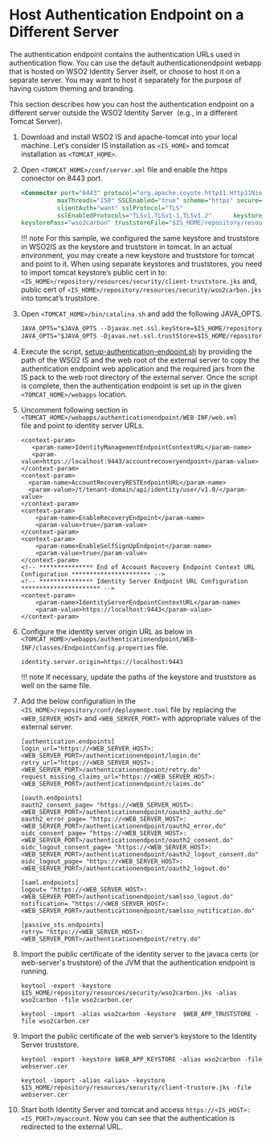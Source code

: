 # Host Authentication Endpoint on a Different Server

The authentication endpoint contains the authentication URLs used in authentication flow. You can use the default authenticationendpoint webapp that is hosted on WSO2 Identity Server itself, or choose to host it on a separate server. You may want to host it separately for the purpose of having custom theming and branding. 

This section describes how you can host the authentication endpoint on a different server outside the WSO2 Identity Server  (e.g., in a different Tomcat
Server).

<!-- ## Move the accountrecoveryendpoint from WSO2IS and host it on a separate web server

This is an additional improvement which enables hosting `accountrecoveryendpoint.war` also on a separate web server.

!!! tip "Before you begin"
    Get a copy of `<IS_HOME>/repository/deployment/server/webapps/accountrecoveryendpoint` folder to `<WEBAPP_HOME>/`.
    

1.  Add the following configuration to the `<IS_HOME>/repository/conf/deployment.toml` file. 

    ``` toml
    [identity.auth_framework.endpoint]
    identity_server_service_url="https://$ref{server.hostname}:9443/services"
    ```

2.  Uncomment and change the user portal reference in `<WEBAPP_HOME>/accountrecoveryendpoint/WEB-INF/web.xml`.

    ``` xml
    <context-param>
            <param-name>UserPortalUrl</param-name>
            <param-value>https://localhost:9443/dashboard/index.jag</param-value>
    </context-param>
    ```

3.  Export the following paths.

    ``` 
    export WEB_APP_HOME=/Users/userfoo/<TOMCAT_HOME>/webapps
    export IS_HOME=/Users/userfoo/wso2is-5.6.0
    export WEB_APP_LIB=${WEB_APP_HOME}/accountrecoveryendpoint/WEB-INF/lib/
    ```

    Note: `WEB_APP_HOME` and
    `IS_HOME` paths are given as examples. You may
    have to change them according to your environment.

4.  Copy the following dependencies to  `<WEBAPP_HOME>/accountrecoveryendpoint/WEB-INF/lib`
    
    ``` xml
    - abdera_*.jar 
    - ant_*.jar 
    - axiom_*.jar 
    - axis2_*.jar 
    - bcprov-jdk15on_*.jar 
    - commons-cli_*.jar 
    - commons-collections_*.jar 
    - commons-dbcp_*.jar 
    - commons-fileupload_*.jar 
    - commons-httpclient_*.jar 
    - commons-io_*.jar 
    - commons-lang_*.jar 
    - commons-pool_*.jar 
    - compass_*.jar 
    - encoder_*.jar 
    - com.google.gson_*.jar 
    - hazelcast_*.jar 
    - httpclient_*.jar 
    - httpcore_*.jar 
    - javax.cache.wso2_*.jar 
    - jdbc-pool_*.jar 
    - joda-time_*.jar 
    - json_*.jar 
    - jstl_*.jar 
    - neethi_*.jar 
    - opensaml_*.jar 
    - org.eclipse.equinox.http.helper_*.jar 
    - org.eclipse.osgi_*.jar 
    - org.wso2.carbon.base_*.jar 
    - org.eclipse.osgi_*.jar 
    - org.eclipse.osgi.services_*.jar 
    - org.wso2.carbon.base_*.jar 
    - org.wso2.carbon.core_*.jar 
    - org.wso2.carbon.crypto.api_*.jar 
    - org.wso2.carbon.database.utils_*.jar 
    - org.wso2.carbon.identity.application.common_*.jar 
    - org.wso2.carbon.identity.base_*.jar 
    - org.wso2.carbon.identity.template.mgt_*.jar 
    - org.wso2.carbon.queuing_*.jar 
    - org.wso2.carbon.registry.api_*.jar 
    - org.wso2.carbon.registry.core_*.jar 
    - org.wso2.carbon.securevault_*.jar 
    - org.wso2.carbon.user.api_*.jar 
    - org.wso2.carbon.user.core_*.jar 
    - org.wso2.carbon.utils_*.jar 
    - org.wso2.securevault_*.jar 
    - rampart-core_*.jar 
    - slf4j.api_*.jar 
    - tomcat-catalina-ha_*.jar 
    - tomcat-servlet-api_*.jar 
    - wsdl4j_*.jar 
    - XmlSchema_*.jar 
    - org.wso2.carbon.ui_*.jar 
    - org.wso2.carbon.identity.application.authentication.endpoint.util_*.jar 
    - org.wso2.carbon.identity.core_*.jar 
    - org.wso2.carbon.identity.user.registration.stub_*.jar 
    - org.wso2.carbon.identity.mgt.stub_*.jar 
    - org.wso2.carbon.identity.mgt_*.jar 
    - org.wso2.carbon.identity.mgt.ui_*.jar 
    - org.wso2.carbon.identity.oauth_*.jar 
    - org.wso2.carbon.identity.application.authentication.endpoint.util-*.jar 
    - jettison_*.jar 
    - javax.ws.rs-api-*.jar 
    - cxf-core-*.jar 
    - cxf-rt-frontend-jaxrs-*.jar 
    - cxf-rt-rs-client-*.jar 
    - cxf-rt-rs-extension-providers-*.jar 
    - cxf-rt-rs-extension-search-*.jar 
    - cxf-rt-rs-service-description-*.jar 
    - cxf-rt-transports-http-*.jar 
    - org.wso2.carbon.bootstrap-*.jar 
    - tomcat-juli-*.jar 
    - xercesImpl-*.jar 
    - geronimo-jta_*.jar 
    - stax2-api-*.jar 
    - woodstox-core-asl-*.jar 
    - log4j-*.jar 
    - pax-logging-api-*.jar 
    ```

    !!! note
        Make sure the WebApp container server (of endpoint apps) is running with SSL enabled.
    
        e.g., if tomcat enabled the https connector, add the following to `catalina.sh` .
    
        ``` java
        JAVA_OPTS="$JAVA_OPTS -Djavax.net.ssl.keyStore=$WEB_SERVER_KEYSTORE -Djavax.net.ssl.keyStorePassword=$password"
        JAVA_OPTS="$JAVA_OPTS -Djavax.net.ssl.trustStore=$WEBSERVER_TRUSTORE -Djavax.net.ssl.trustStorePassword=$password"
        ```
    
---

-->

1.  Download and install WSO2 IS and apache-tomcat into your local machine. Let’s consider IS installation as `<IS_HOME>` and tomcat installation as
    `<TOMCAT_HOME>`.

2.  Open `<TOMCAT_HOME>/conf/server.xml` file and enable the https connector on 8443 port.

    ``` xml
    <Connector port="8443" protocol="org.apache.coyote.http11.Http11NioProtocol"
              maxThreads="150" SSLEnabled="true" scheme="https" secure="true"
              clientAuth="want" sslProtocol="TLS"
              sslEnabledProtocols="TLSv1,TLSv1.1,TLSv1.2"      keystoreFile="$IS_HOME/repository/resources/security/wso2carbon.jks"
    keystorePass="wso2carbon" truststoreFile="$IS_HOME/repository/resources/security/client-truststore.jks" truststorePass="wso2carbon"/>
    ```

    !!! note
        For this sample, we configured the same keystore and truststore in
        WSO2IS as the keystore and truststore in tomcat. In an actual
        environment, you may create a new keystore and truststore for tomcat
        and point to it. When using separate keystores and truststores, you
        need to import tomcat keystore’s public cert in to: `<IS_HOME>/repository/resources/security/client-truststore.jks` and, public cert of `<IS_HOME>/repository/resources/security/wso2carbon.jks` into tomcat’s truststore.
    

3.  Open `<TOMCAT_HOME>/bin/catalina.sh` and add the following JAVA\_OPTS.

    ``` xml
    JAVA_OPTS="$JAVA_OPTS --Djavax.net.ssl.keyStore=$IS_HOME/repository/resources/security/wso2carbon.jks -Djavax.net.ssl.keyStorePassword=wso2carbon"
    JAVA_OPTS="$JAVA_OPTS -Djavax.net.ssl.trustStore=$IS_HOME/repository/resources/security/client-truststore.jks -Djavax.net.ssl.trustStorePassword=wso2carbon"
    ```

4.  Execute the script, [setup-authentication-endpoint.sh](https://github.com/wso2/samples-is/blob/master/host-endpoints-externally/setup-authentication-endpoint.sh) 
    by providing the path of the WSO2 IS and the web root of the external server to copy the authentication endpoint 
    web application and the required jars from the IS pack to the web root directory of the external server.
    Once the script is complete, then the authentication endpoint is set up in the given `<TOMCAT_HOME>/webapps` location.

5.  Uncomment following section in `<TOMCAT_HOME>/webapps/authenticationendpoint/WEB-INF/web.xml` file and point to identity server URLs.

    ```
    <context-param>
       <param-name>IdentityManagementEndpointContextURL</param-name>
       <param-value>https://localhost:9443/accountrecoveryendpoint</param-value>
    </context-param>
    <context-param>
      <param-name>AccountRecoveryRESTEndpointURL</param-name>
      <param-value>/t/tenant-domain/api/identity/user/v1.0/</param-value>
    </context-param>
    <context-param>
        <param-name>EnableRecoveryEndpoint</param-name>
        <param-value>true</param-value>
    </context-param>
    <context-param>
        <param-name>EnableSelfSignUpEndpoint</param-name>
        <param-value>true</param-value>
    </context-param>
    <!-- *************** End of Account Recovery Endpoint Context URL Configuration ********************** -->
    <!-- *************** Identity Server Endpoint URL Configuration ********************** -->
    <context-param>
        <param-name>IdentityServerEndpointContextURL</param-name>
        <param-value>https://localhost:9443</param-value>
    </context-param>
    ```
    
6. Configure the identity server origin URL as below in `<TOMCAT_HOME>/webapps/authenticationendpoint/WEB-INF/classes/EndpointConfig.properties` file.
    
    ```
    identity.server.origin=https://localhost:9443
    ```
    
    !!! note
        If necessary, update the paths of the keystore and truststore as well on the same file.
        
7.  Add the below configuration in the `<IS_HOME>/repository/conf/deployment.toml` file by replacing the 
    `<WEB_SERVER_HOST>` and `<WEB_SERVER_PORT>` with appropriate values of the external server.

    ```
    [authentication.endpoints]
    login_url="https://<WEB_SERVER_HOST>:<WEB_SERVER_PORT>/authenticationendpoint/login.do"
    retry_url="https://<WEB_SERVER_HOST>:<WEB_SERVER_PORT>/authenticationendpoint/retry.do"
    request_missing_claims_url="https://<WEB_SERVER_HOST>:<WEB_SERVER_PORT>/authenticationendpoint/claims.do"
    
    [oauth.endpoints]
    oauth2_consent_page= "https://<WEB_SERVER_HOST>:<WEB_SERVER_PORT>/authenticationendpoint/oauth2_authz.do"
    oauth2_error_page= "https://<WEB_SERVER_HOST>:<WEB_SERVER_PORT>/authenticationendpoint/oauth2_error.do"
    oidc_consent_page= "https://<WEB_SERVER_HOST>:<WEB_SERVER_PORT>/authenticationendpoint/oauth2_consent.do"
    oidc_logout_consent_page= "https://<WEB_SERVER_HOST>:<WEB_SERVER_PORT>/authenticationendpoint/oauth2_logout_consent.do"
    oidc_logout_page= "https://<WEB_SERVER_HOST>:<WEB_SERVER_PORT>/authenticationendpoint/oauth2_logout.do"
    
    [saml.endpoints]
    logout= "https://<WEB_SERVER_HOST>:<WEB_SERVER_PORT>/authenticationendpoint/samlsso_logout.do"
    notification= "https://<WEB_SERVER_HOST>:<WEB_SERVER_PORT>/authenticationendpoint/samlsso_notification.do"
    
    [passive_sts.endpoints]
    retry= "https://<WEB_SERVER_HOST>:<WEB_SERVER_PORT>/authenticationendpoint/retry.do"
    ```

8.  Import the public certificate of the identity server to the javaca certs (or web-server's truststore) of the JVM that the authentication endpoint is running.

    ``` 
    keytool -export -keystore $IS_HOME/repository/resources/security/wso2carbon.jks -alias wso2carbon -file wso2carbon.cer
    ```

    ``` 
    keytool -import -alias wso2carbon -keystore  $WEB_APP_TRUSTSTORE -file wso2carbon.cer
    ```

9.  Import the public certificate of the web server’s keystore to the Identity Server truststore.

    ``` 
    keytool -export -keystore $WEB_APP_KEYSTORE -alias wso2carbon -file webserver.cer
    ```

    ``` 
    keytool -import -alias <alias> -keystore  $IS_HOME/repository/resources/security/client-trustore.jks -file webserver.cer
    ```
    
10. Start both Identity Server and tomcat and access `https://<IS_HOST>:<IS_PORT>/myaccount`. Now you can see that the 
    authentication is redirected to the external URL.

<!--    Now let’s take out account recovery endpoint into the external
    Tomcat server as well.

11. Run `setup-accountrecovery.sh` obtained from [step 2](#HostingAuthenticationEndpointonaDifferentServer-step2) and follow the instructions.

12. Change the following section in `<TOMCAT_HOME>/webapps/authenticationendpoint/WEB-INF/web.xml` file and point to `IdentityManagementEndpointContextURL` into tomcat URL.

    ``` xml
    … 
    <context-param>
            <param-name>IdentityManagementEndpointContextURL</param-name>
    <param-value>https://localhost:8443/accountrecoveryendpoint</param-value>
        </context-param>
    …
    ```

13. Uncomment and change the user portal reference in the `<TOMCAT_HOME>/accountrecoveryendpoint/WEB-INF/web.xml` file.

    ``` xml
    …
    <context-param>
        <param-name>MyAccountUrl</param-name>
        <param-value>https://localhost:9443/myaccount</param-value>
    </context-param>
    ...
    ```

14. Add the following configuration to the `<IS_HOME>/repository/conf/deployment.toml` file. 

    ``` toml
    [identity.auth_framework.endpoint]
    identity_server_service_url="https://$ref{server.hostname}:9443/services"
    ```
    
-->
